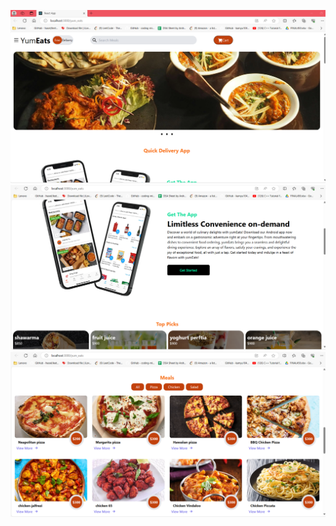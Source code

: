 ![1](https://github.com/Vinster208/yum_eats/blob/main/yumeats_1.png)
![2](https://github.com/Vinster208/yum_eats/blob/main/yumeats_2.png)
![3](https://github.com/Vinster208/yum_eats/blob/main/yumeats_3.png)

